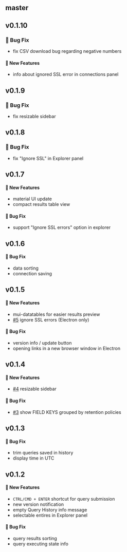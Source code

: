 ## master

## v0.1.10

### :bug: Bug Fix

- fix CSV download bug regarding negative numbers

#### :rocket: New Features

- info about ignored SSL error in connections panel

## v0.1.9

### :bug: Bug Fix

- fix resizable sidebar

## v0.1.8

### :bug: Bug Fix

- fix "Ignore SSL" in Explorer panel

## v0.1.7

#### :rocket: New Features

- material UI update
- compact results table view

#### :bug: Bug Fix

- support "Ignore SSL errors" option in explorer

## v0.1.6

#### :bug: Bug Fix

- data sorting
- connection saving

## v0.1.5

#### :rocket: New Features

- mui-datatables for easier results preview
- [#5](https://github.com/timeseriesadmin/timeseriesadmin/issues/5) ignore SSL errors (Electron only)

#### :bug: Bug Fix

- version info / update button
- opening links in a new browser window in Electron

## v0.1.4

#### :rocket: New Features

- [#4](https://github.com/timeseriesadmin/timeseriesadmin/issues/4) resizable sidebar

#### :bug: Bug Fix

- [#3](https://github.com/timeseriesadmin/timeseriesadmin/issues/3) show FIELD KEYS grouped by retention policies

## v0.1.3

#### :bug: Bug Fix

- trim queries saved in history
- display time in UTC

## v0.1.2

#### :rocket: New Features

- `CTRL/CMD + ENTER` shortcut for query submission
- new version notification
- empty Query History info message
- selectable entires in Explorer panel

#### :bug: Bug Fix

- query results sorting
- query executing state info

